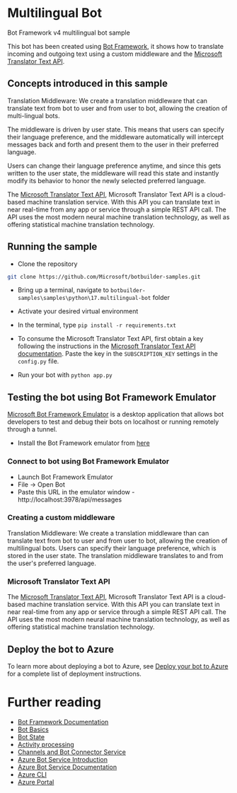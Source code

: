 # Multilingual Bot

Bot Framework v4 multilingual bot sample

This bot has been created using [Bot Framework](https://dev.botframework.com), it shows how to translate incoming and outgoing text using a custom middleware and the [Microsoft Translator Text API](https://docs.microsoft.com/en-us/azure/cognitive-services/translator/).

## Concepts introduced in this sample

Translation Middleware: We create a translation middleware that can translate text from bot to user and from user to bot, allowing the creation of multi-lingual bots.

The middleware is driven by user state. This means that users can specify their language preference, and the middleware automatically will intercept messages back and forth and present them to the user in their preferred language.

Users can change their language preference anytime, and since this gets written to the user state, the middleware will read this state and instantly modify its behavior to honor the newly selected preferred language.

The [Microsoft Translator Text API](https://docs.microsoft.com/en-us/azure/cognitive-services/translator/), Microsoft Translator Text API is a cloud-based machine translation service. With this API you can translate text in near real-time from any app or service through a simple REST API call.
The API uses the most modern neural machine translation technology, as well as offering statistical machine translation technology.

## Running the sample
- Clone the repository
```bash
git clone https://github.com/Microsoft/botbuilder-samples.git
```
- Bring up a terminal, navigate to `botbuilder-samples\samples\python\17.multilingual-bot` folder
- Activate your desired virtual environment
- In the terminal, type `pip install -r requirements.txt`

- To consume the Microsoft Translator Text API, first obtain a key following the instructions in the [Microsoft Translator Text API documentation](https://docs.microsoft.com/en-us/azure/cognitive-services/translator/translator-text-how-to-signup). Paste the key in the `SUBSCRIPTION_KEY` settings in the `config.py` file.

- Run your bot with `python app.py`

## Testing the bot using Bot Framework Emulator
[Microsoft Bot Framework Emulator](https://github.com/microsoft/botframework-emulator) is a desktop application that allows bot developers to test and debug their bots on localhost or running remotely through a tunnel.

- Install the Bot Framework emulator from [here](https://github.com/Microsoft/BotFramework-Emulator/releases)

### Connect to bot using Bot Framework Emulator
- Launch Bot Framework Emulator
- File -> Open Bot
- Paste this URL in the emulator window - http://localhost:3978/api/messages


### Creating a custom middleware

Translation Middleware: We create a translation middleware than can translate text from bot to user and from user to bot, allowing the creation of multilingual bots.
Users can specify their language preference, which is stored in the user state. The translation middleware translates to and from the user's preferred language.

### Microsoft Translator Text API
        
The [Microsoft Translator Text API](https://docs.microsoft.com/en-us/azure/cognitive-services/translator/), Microsoft Translator Text API is a cloud-based machine translation service. With this API you can translate text in near real-time from any app or service through a simple REST API call.
The API uses the most modern neural machine translation technology, as well as offering statistical machine translation technology.

## Deploy the bot to Azure

To learn more about deploying a bot to Azure, see [Deploy your bot to Azure](https://aka.ms/azuredeployment) for a complete list of deployment instructions.

# Further reading

- [Bot Framework Documentation](https://docs.botframework.com)
- [Bot Basics](https://docs.microsoft.com/azure/bot-service/bot-builder-basics?view=azure-bot-service-4.0)
- [Bot State](https://docs.microsoft.com/en-us/azure/bot-service/bot-builder-storage-concept?view=azure-bot-service-4.0)
- [Activity processing](https://docs.microsoft.com/en-us/azure/bot-service/bot-builder-concept-activity-processing?view=azure-bot-service-4.0)
- [Channels and Bot Connector Service](https://docs.microsoft.com/en-us/azure/bot-service/bot-concepts?view=azure-bot-service-4.0)
- [Azure Bot Service Introduction](https://docs.microsoft.com/azure/bot-service/bot-service-overview-introduction?view=azure-bot-service-4.0)
- [Azure Bot Service Documentation](https://docs.microsoft.com/azure/bot-service/?view=azure-bot-service-4.0)
- [Azure CLI](https://docs.microsoft.com/cli/azure/?view=azure-cli-latest)
- [Azure Portal](https://portal.azure.com)
